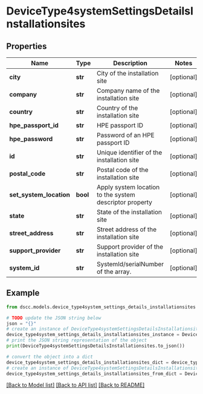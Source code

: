# DeviceType4systemSettingsDetailsInstallationsites


## Properties

Name | Type | Description | Notes
------------ | ------------- | ------------- | -------------
**city** | **str** | City of the installation site | [optional] 
**company** | **str** | Company name of the installation site | [optional] 
**country** | **str** | Country of the installation site | [optional] 
**hpe_passport_id** | **str** | HPE passport ID | [optional] 
**hpe_password** | **str** | Password of an HPE passport ID | [optional] 
**id** | **str** | Unique identifier of the installation site | [optional] 
**postal_code** | **str** | Postal code of the installation site | [optional] 
**set_system_location** | **bool** | Apply system location to the system descriptor property | [optional] 
**state** | **str** | State of the installation site | [optional] 
**street_address** | **str** | Street address of the installation site | [optional] 
**support_provider** | **str** | Support provider of the installation site | [optional] 
**system_id** | **str** | SystemId/serialNumber of the array. | [optional] 

## Example

```python
from dscc.models.device_type4system_settings_details_installationsites import DeviceType4systemSettingsDetailsInstallationsites

# TODO update the JSON string below
json = "{}"
# create an instance of DeviceType4systemSettingsDetailsInstallationsites from a JSON string
device_type4system_settings_details_installationsites_instance = DeviceType4systemSettingsDetailsInstallationsites.from_json(json)
# print the JSON string representation of the object
print(DeviceType4systemSettingsDetailsInstallationsites.to_json())

# convert the object into a dict
device_type4system_settings_details_installationsites_dict = device_type4system_settings_details_installationsites_instance.to_dict()
# create an instance of DeviceType4systemSettingsDetailsInstallationsites from a dict
device_type4system_settings_details_installationsites_from_dict = DeviceType4systemSettingsDetailsInstallationsites.from_dict(device_type4system_settings_details_installationsites_dict)
```
[[Back to Model list]](../README.md#documentation-for-models) [[Back to API list]](../README.md#documentation-for-api-endpoints) [[Back to README]](../README.md)


